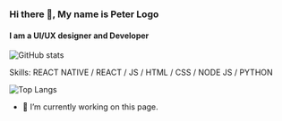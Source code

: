 ### Hi there 👋, My name is Peter Logo
#### I am a UI/UX designer and Developer
![GitHub stats](https://github-readme-stats.vercel.app/api?username=Together4&show_icons=true)

Skills: REACT NATIVE / REACT / JS / HTML / CSS / NODE JS / PYTHON

![Top Langs](https://github-readme-stats.vercel.app/api/top-langs/?username=Together4)

- 🔭 I’m currently working on this page. 




